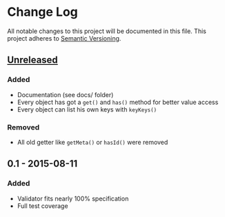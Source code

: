 # Change Log

All notable changes to this project will be documented in this file.
This project adheres to [Semantic Versioning](http://semver.org/).

## [Unreleased][]

### Added

- Documentation (see docs/ folder)
- Every object has got a `get()` and `has()` method for better value access
- Every object can list his own keys with `keyKeys()`

### Removed

- All old getter like `getMeta()` or `hasId()` were removed

## 0.1 - 2015-08-11

### Added

- Validator fits nearly 100% specification
- Full test coverage

[Unreleased]: https://github.com/Art4/json-api-client/compare/0.1...HEAD

